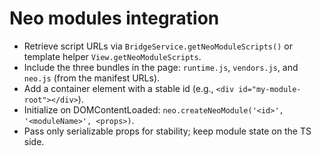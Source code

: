 # Neo modules integration

- Retrieve script URLs via `BridgeService.getNeoModuleScripts()` or template helper `View.getNeoModuleScripts`.
- Include the three bundles in the page: `runtime.js`, `vendors.js`, and `neo.js` (from the manifest URLs).
- Add a container element with a stable id (e.g., `<div id="my-module-root"></div>`).
- Initialize on DOMContentLoaded: `neo.createNeoModule('<id>', '<moduleName>', <props>)`.
- Pass only serializable props for stability; keep module state on the TS side.
